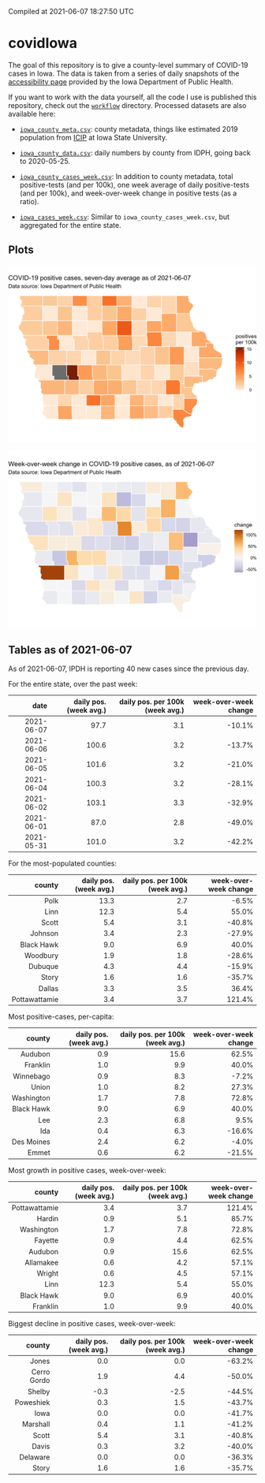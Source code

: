 Compiled at 2021-06-07 18:27:50 UTC

<!-- README.md is generated from README.Rmd. Please edit that file -->

# covidIowa

<!-- badges: start -->

<!-- badges: end -->

The goal of this repository is to give a county-level summary of
COVID-19 cases in Iowa. The data is taken from a series of daily
snapshots of the [accessibility
page](https://coronavirus.iowa.gov/pages/access) provided by the Iowa
Department of Public Health.

If you want to work with the data yourself, all the code I use is
published this repository, check out the [`workflow`](workflow)
directory. Processed datasets are also available here:

  - [`iowa_county_meta.csv`](https://raw.githubusercontent.com/ijlyttle/covidIowa/master/workflow/data/99-publish/iowa_county_meta.csv):
    county metadata, things like estimated 2019 population from
    [ICIP](https://www.icip.iastate.edu/tables/population/counties-estimates)
    at Iowa State University.

  - [`iowa_county_data.csv`](https://raw.githubusercontent.com/ijlyttle/covidIowa/master/workflow/data/99-publish/iowa_county_data.csv):
    daily numbers by county from IDPH, going back to 2020-05-25.

  - [`iowa_county_cases_week.csv`](https://raw.githubusercontent.com/ijlyttle/covidIowa/master/workflow/data/99-publish/iowa_county_data.csv):
    In addition to county metadata, total positive-tests (and per 100k),
    one week average of daily positive-tests (and per 100k), and
    week-over-week change in positive tests (as a ratio).

  - [`iowa_cases_week.csv`](https://raw.githubusercontent.com/ijlyttle/covidIowa/master/workflow/data/99-publish/iowa_cases_week.csv):
    Similar to `iowa_county_cases_week.csv`, but aggregated for the
    entire state.

## Plots

![](workflow/data/99-publish/iowa_cases.png)

![](workflow/data/99-publish/iowa_change.png)

## Tables as of 2021-06-07

As of 2021-06-07, IPDH is reporting 40 new cases since the previous day.

For the entire state, over the past week:

|       date | daily pos. (week avg.) | daily pos. per 100k (week avg.) | week-over-week change |
| ---------: | ---------------------: | ------------------------------: | --------------------: |
| 2021-06-07 |                   97.7 |                             3.1 |               \-10.1% |
| 2021-06-06 |                  100.6 |                             3.2 |               \-13.7% |
| 2021-06-05 |                  101.6 |                             3.2 |               \-21.0% |
| 2021-06-04 |                  100.3 |                             3.2 |               \-28.1% |
| 2021-06-02 |                  103.1 |                             3.3 |               \-32.9% |
| 2021-06-01 |                   87.0 |                             2.8 |               \-49.0% |
| 2021-05-31 |                  101.0 |                             3.2 |               \-42.2% |

For the most-populated counties:

|        county | daily pos. (week avg.) | daily pos. per 100k (week avg.) | week-over-week change |
| ------------: | ---------------------: | ------------------------------: | --------------------: |
|          Polk |                   13.3 |                             2.7 |                \-6.5% |
|          Linn |                   12.3 |                             5.4 |                 55.0% |
|         Scott |                    5.4 |                             3.1 |               \-40.8% |
|       Johnson |                    3.4 |                             2.3 |               \-27.9% |
|    Black Hawk |                    9.0 |                             6.9 |                 40.0% |
|      Woodbury |                    1.9 |                             1.8 |               \-28.6% |
|       Dubuque |                    4.3 |                             4.4 |               \-15.9% |
|         Story |                    1.6 |                             1.6 |               \-35.7% |
|        Dallas |                    3.3 |                             3.5 |                 36.4% |
| Pottawattamie |                    3.4 |                             3.7 |                121.4% |

Most positive-cases, per-capita:

|     county | daily pos. (week avg.) | daily pos. per 100k (week avg.) | week-over-week change |
| ---------: | ---------------------: | ------------------------------: | --------------------: |
|    Audubon |                    0.9 |                            15.6 |                 62.5% |
|   Franklin |                    1.0 |                             9.9 |                 40.0% |
|  Winnebago |                    0.9 |                             8.3 |                \-7.2% |
|      Union |                    1.0 |                             8.2 |                 27.3% |
| Washington |                    1.7 |                             7.8 |                 72.8% |
| Black Hawk |                    9.0 |                             6.9 |                 40.0% |
|        Lee |                    2.3 |                             6.8 |                  9.5% |
|        Ida |                    0.4 |                             6.3 |               \-16.6% |
| Des Moines |                    2.4 |                             6.2 |                \-4.0% |
|      Emmet |                    0.6 |                             6.2 |               \-21.5% |

Most growth in positive cases, week-over-week:

|        county | daily pos. (week avg.) | daily pos. per 100k (week avg.) | week-over-week change |
| ------------: | ---------------------: | ------------------------------: | --------------------: |
| Pottawattamie |                    3.4 |                             3.7 |                121.4% |
|        Hardin |                    0.9 |                             5.1 |                 85.7% |
|    Washington |                    1.7 |                             7.8 |                 72.8% |
|       Fayette |                    0.9 |                             4.4 |                 62.5% |
|       Audubon |                    0.9 |                            15.6 |                 62.5% |
|     Allamakee |                    0.6 |                             4.2 |                 57.1% |
|        Wright |                    0.6 |                             4.5 |                 57.1% |
|          Linn |                   12.3 |                             5.4 |                 55.0% |
|    Black Hawk |                    9.0 |                             6.9 |                 40.0% |
|      Franklin |                    1.0 |                             9.9 |                 40.0% |

Biggest decline in positive cases, week-over-week:

|      county | daily pos. (week avg.) | daily pos. per 100k (week avg.) | week-over-week change |
| ----------: | ---------------------: | ------------------------------: | --------------------: |
|       Jones |                    0.0 |                             0.0 |               \-63.2% |
| Cerro Gordo |                    1.9 |                             4.4 |               \-50.0% |
|      Shelby |                  \-0.3 |                           \-2.5 |               \-44.5% |
|   Poweshiek |                    0.3 |                             1.5 |               \-43.7% |
|        Iowa |                    0.0 |                             0.0 |               \-41.7% |
|    Marshall |                    0.4 |                             1.1 |               \-41.2% |
|       Scott |                    5.4 |                             3.1 |               \-40.8% |
|       Davis |                    0.3 |                             3.2 |               \-40.0% |
|    Delaware |                    0.0 |                             0.0 |               \-36.3% |
|       Story |                    1.6 |                             1.6 |               \-35.7% |
